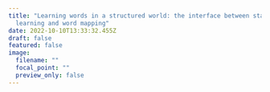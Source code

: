 ```yaml
---
title: "Learning words in a structured world: the interface between statistical
  learning and word mapping"
date: 2022-10-10T13:33:32.455Z
draft: false
featured: false
image:
  filename: ""
  focal_point: ""
  preview_only: false
---
```

